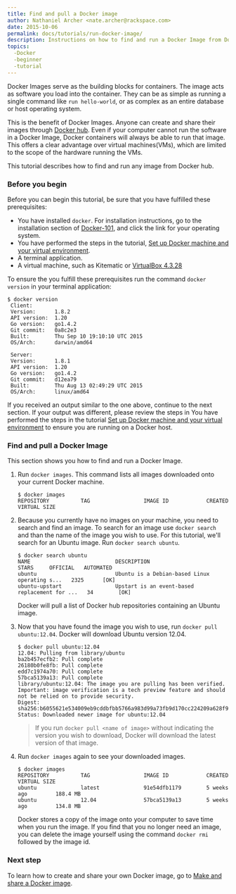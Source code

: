 ```yaml
---
title: Find and pull a Docker image
author: Nathaniel Archer <nate.archer@rackspace.com>
date: 2015-10-06
permalink: docs/tutorials/run-docker-image/
description: Instructions on how to find and run a Docker Image from Docker hub, and the function of Docker Images.
topics:
  -Docker
  -beginner
  -tutorial
---
```


Docker Images serve as the building blocks for containers. The image acts as software you load into the container. They can be as simple as running a single command like `run hello-world`, or as complex as an entire database or host operating system.

This is the benefit of Docker Images. Anyone can create and share their images through [Docker hub](https://hub.docker.com/). Even if your computer cannot run the software in a Docker Image, Docker containers will always be able to run that image. This offers a clear advantage over virtual machines(VMs), which are limited to the scope of the hardware running the VMs.

This tutorial describes how to find and run any image from Docker hub.

### Before you begin

Before you can begin this tutorial, be sure that you have fulfilled these prerequisites:

* You have installed `docker`. For installation instructions, go to the installation section of [Docker-101](docker-101-introduction-docker), and click the link for your operating system.
* You have performed the steps in the tutorial, [Set up Docker machine and your virtual environment](docs/tutorials/set-up-docker-machine).
* A terminal application.
* A virtual machine, such as Kitematic or [VirtualBox 4.3.28](https://www.virtualbox.org/wiki/Downloads)

To ensure the you fulfill these prerequisites run the command `docker version` in your terminal application:

```
$ docker version
 Client:
 Version:      1.8.2
 API version:  1.20
 Go version:   go1.4.2
 Git commit:   0a8c2e3
 Built:        Thu Sep 10 19:10:10 UTC 2015
 OS/Arch:      darwin/amd64

 Server:
 Version:      1.8.1
 API version:  1.20
 Go version:   go1.4.2
 Git commit:   d12ea79
 Built:        Thu Aug 13 02:49:29 UTC 2015
 OS/Arch:      linux/amd64
 ```

If you received an output similar to the one above, continue to the next section. If your output was different, please review the steps in You have performed the steps in the tutorial [Set up Docker machine and your virtual environment](docs/tutorials/set-up-docker-machine) to ensure you are running on a Docker host.

### Find and pull a Docker Image

This section shows you how to find and run a Docker Image.

1. Run `docker images`. This command lists all images downloaded onto your current Docker machine.

   ```
   $ docker images
   REPOSITORY          TAG                 IMAGE ID            CREATED             VIRTUAL SIZE
   ```

2. Because you currently have no images on your machine, you need to search and find an image. To search for an image use `docker search` and than the name of the image you wish to use. For this tutorial, we'll search for an Ubuntu image. Run `docker search ubuntu`.

   ```
   $ docker search ubuntu
   NAME                           DESCRIPTION                                     STARS     OFFICIAL   AUTOMATED
   ubuntu                         Ubuntu is a Debian-based Linux operating s...   2325      [OK]       
   ubuntu-upstart                 Upstart is an event-based replacement for ...   34        [OK]
   ```

   Docker will pull a list of Docker hub repositories containing an Ubuntu image.

3. Now that you have found the image you wish to use, run `docker pull ubuntu:12.04`. Docker will download Ubuntu version 12.04.

   ```
   $ docker pull ubuntu:12.04
   12.04: Pulling from library/ubuntu
   ba2b457ecfb2: Pull complete
   26180b0fe8fb: Pull complete
   edd7c1974a70: Pull complete
   57bca5139a13: Pull complete
   library/ubuntu:12.04: The image you are pulling has been verified. Important: image verification is a tech preview feature and should not be relied on to provide security.
   Digest: sha256:b6055621e534009eb9cddbfbb5766a983d99a73fb9d170cc224209a628f91804
   Status: Downloaded newer image for ubuntu:12.04
   ```

   > If you run `docker pull <name of image>` without indicating the version you wish to download, Docker will download the latest version of that image.

4. Run `docker images` again to see your downloaded images.

   ```
   $ docker images
   REPOSITORY          TAG                 IMAGE ID            CREATED             VIRTUAL SIZE
   ubuntu              latest              91e54dfb1179        5 weeks ago         188.4 MB
   ubuntu              12.04               57bca5139a13        5 weeks ago         134.8 MB
   ```

   Docker stores a copy of the image onto your computer to save time when you run the image. If you find that you no longer need an image, you can delete the image yourself using the command `docker rmi` followed by the image id.

### Next step

To learn how to create and share your own Docker image, go to [Make and share a Docker image](docs/tutorials/make-docker-image).
